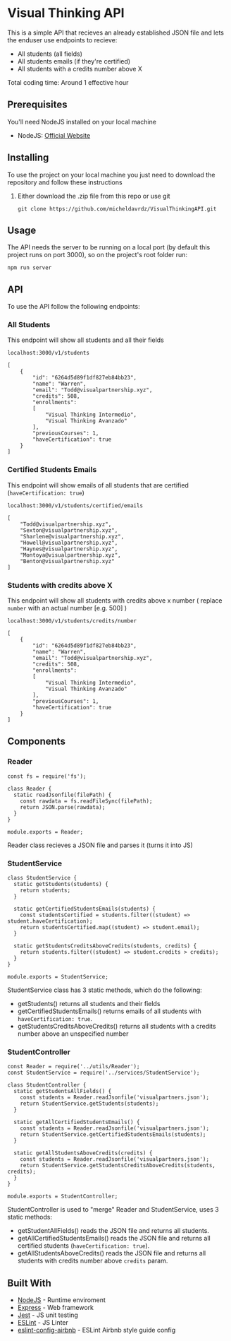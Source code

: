 # Visual Thinking API

This is a simple API that recieves an already established JSON file and lets the enduser use endpoints to recieve:

* All students (all fields)
* All students emails (if they're certified)
* All students with a credits number above X

Total coding time: Around 1 effective hour

## Prerequisites

You'll need NodeJS installed on your local machine

* NodeJS: [Official Website](https://nodejs.org/en/)

## Installing

To use the project on your local machine you just need to download the repository and follow these instructions

1. Either download the .zip file from this repo or use git
   ```
   git clone https://github.com/micheldavrdz/VisualThinkingAPI.git
   ```

## Usage

The API needs the server to be running on a local port (by default this project runs on port 3000), so on the project's root folder run:

```
npm run server
```

## API

To use the API follow the following endpoints:

### All Students

This endpoint will show all students and all their fields

```
localhost:3000/v1/students
```

```
[
    {
        "id": "6264d5d89f1df827eb84bb23",
        "name": "Warren",
        "email": "Todd@visualpartnership.xyz",
        "credits": 508,
        "enrollments":
        [
            "Visual Thinking Intermedio",
            "Visual Thinking Avanzado"
        ],
        "previousCourses": 1,
        "haveCertification": true
    }
]
```

### Certified Students Emails

This endpoint will show emails of all students that are certified (`haveCertification: true`)

```
localhost:3000/v1/students/certified/emails
```

```
[
    "Todd@visualpartnership.xyz",
    "Sexton@visualpartnership.xyz",
    "Sharlene@visualpartnership.xyz",
    "Howell@visualpartnership.xyz",
    "Haynes@visualpartnership.xyz",
    "Montoya@visualpartnership.xyz",
    "Benton@visualpartnership.xyz"
]
```

### Students with credits above X

This endpoint will show all students with credits above x number ( replace `number` with an actual number [e.g. 500] )

```
localhost:3000/v1/students/credits/number
```

```
[
    {
        "id": "6264d5d89f1df827eb84bb23",
        "name": "Warren",
        "email": "Todd@visualpartnership.xyz",
        "credits": 508,
        "enrollments":
        [
            "Visual Thinking Intermedio",
            "Visual Thinking Avanzado"
        ],
        "previousCourses": 1,
        "haveCertification": true
    }
]
```

## **Components**

### Reader

```
const fs = require('fs');

class Reader {
  static readJsonfile(filePath) {
    const rawdata = fs.readFileSync(filePath);
    return JSON.parse(rawdata);
  }
}

module.exports = Reader;
```

Reader class recieves a JSON file and parses it (turns it into JS)

### StudentService

```
class StudentService {
  static getStudents(students) {
    return students;
  }

  static getCertifiedStudentsEmails(students) {
    const studentsCertified = students.filter((student) => student.haveCertification);
    return studentsCertified.map((student) => student.email);
  }

  static getStudentsCreditsAboveCredits(students, credits) {
    return students.filter((student) => student.credits > credits);
  }
}

module.exports = StudentService;
```

StudentService class has 3 static methods, which do the following:

* getStudents() returns all students and their fields
* getCertifiedStudentsEmails() returns emails of all students with `haveCertification: true`.
* getStudentsCreditsAboveCredits() returns all students with a credits number above an unspecified number

### StudentController

```
const Reader = require('../utils/Reader');
const StudentService = require('../services/StudentService');

class StudentController {
  static getStudentsAllFields() {
    const students = Reader.readJsonfile('visualpartners.json');
    return StudentService.getStudents(students);
  }

  static getAllCertifiedStudentsEmails() {
    const students = Reader.readJsonfile('visualpartners.json');
    return StudentService.getCertifiedStudentsEmails(students);
  }

  static getAllStudentsAboveCredits(credits) {
    const students = Reader.readJsonfile('visualpartners.json');
    return StudentService.getStudentsCreditsAboveCredits(students, credits);
  }
}

module.exports = StudentController;

```

StudentController is used to "merge" Reader and StudentService, uses 3 static methods:

* getStudentAllFields() reads the JSON file and returns all students.
* getAllCertifiedStudentsEmails() reads the JSON file and returns all certified students (`haveCertification: true`).
* getAllStudentsAboveCredits() reads the JSON file and returns all students with credits number above `credits` param.

## Built With

* [NodeJS](https://nodejs.org/en/) - Runtime enviroment
* [Express](https://expressjs.com/) - Web framework
* [Jest](https://jestjs.io/) - JS unit testing
* [ESLint](https://eslint.org/) - JS Linter
* [eslint-config-airbnb](https://www.npmjs.com/package/eslint-config-airbnb) - ESLint Airbnb style guide config

